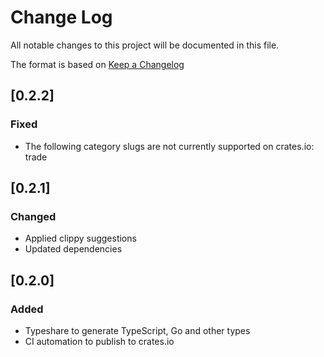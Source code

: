 # Change Log

All notable changes to this project will be documented in this file.

The format is based on [Keep a Changelog](http://keepachangelog.com/)

## [0.2.2]

### Fixed

-  The following category slugs are not currently supported on crates.io: trade

## [0.2.1]

### Changed

- Applied clippy suggestions
- Updated dependencies

## [0.2.0]

### Added

- Typeshare to generate TypeScript, Go and other types
- CI automation to publish to crates.io